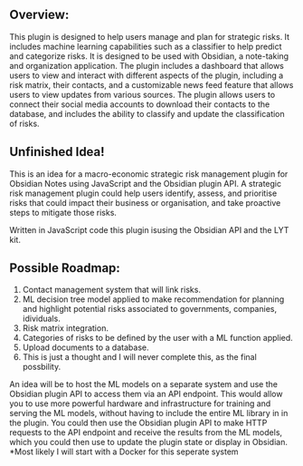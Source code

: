 ## Overview:
This plugin is designed to help users manage and plan for strategic risks. It includes machine learning capabilities such as a classifier to help predict and categorize risks. It is designed to be used with Obsidian, a note-taking and organization application. The plugin includes a dashboard that allows users to view and interact with different aspects of the plugin, including a risk matrix, their contacts, and a customizable news feed feature that allows users to view updates from various sources. The plugin allows users to connect their social media accounts to download their contacts to the database, and includes the ability to classify and update the classification of risks.

## Unfinished Idea!

This is an idea for a macro-economic strategic risk management plugin for Obsidian Notes using JavaScript and the Obsidian plugin API. A strategic risk management plugin could help users identify, assess, and prioritise risks that could impact their business or organisation, and take proactive steps to mitigate those risks.

Written in JavaScript code this plugin isusing the Obsidian API and the LYT kit.

## Possible Roadmap:

1. Contact management system that will link risks.
2. ML decision tree model applied to make recommendation for planning and highlight potential risks associated to governments, companies, idividuals.
3. Risk matrix integration.
4. Categories of risks to be defined by the user with a ML function applied.
5. Upload documents to a database.
6. This is just a thought and I will never complete this, as the final possbility.

An idea will be to  host the ML models on a separate system and use the Obsidian plugin API to access them via an API endpoint.
This would allow you to use more powerful hardware and infrastructure for training and serving the ML models, without having to include the entire ML library in in the plugin. You could then use the Obsidian plugin API to make HTTP requests to the API endpoint and receive the results from the ML models, which you could then use to update the plugin state or display in Obsidian.
*Most likely I will start with a Docker for this seperate system


